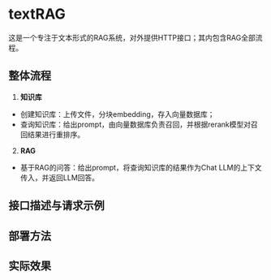 # textRAG
这是一个专注于文本形式的RAG系统，对外提供HTTP接口；其内包含RAG全部流程。

## 整体流程
1. **知识库**
- 创建知识库：上传文件，分块embedding，存入向量数据库；
- 查询知识库：给出prompt，由向量数据库负责召回，并根据rerank模型对召回结果进行重排序。
2. **RAG**
- 基于RAG的问答：给出prompt，将查询知识库的结果作为Chat LLM的上下文传入，并返回LLM回答。

## 接口描述与请求示例

## 部署方法

## 实际效果